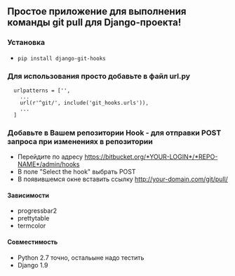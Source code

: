 ## Простое приложение для выполнения команды git pull для Django-проекта!

### Установка
  * ``` pip install django-git-hooks ```

### Для использования просто добавьте в файл url.py
  ```
    urlpatterns = ['',
      ...
      url(r'^git/', include('git_hooks.urls')),
      ...
    ]
  ```
### Добавьте в Вашем репозитории Hook - для отправки POST запроса при изменениях в репозитории 
  
  * Перейдите по адресу https://bitbucket.org/*YOUR-LOGIN*/*REPO-NAME*/admin/hooks
  * В поле "Select the hook" выбрать POST
  * В появившемся окне вставить ссылку http://your-domain.com/git/pull/
   
#### Зависимости
  * progressbar2
  * prettytable
  * termcolor

#### Совместимость
  * Python 2.7 точно, остальыне надо тестить
  * Django 1.9
